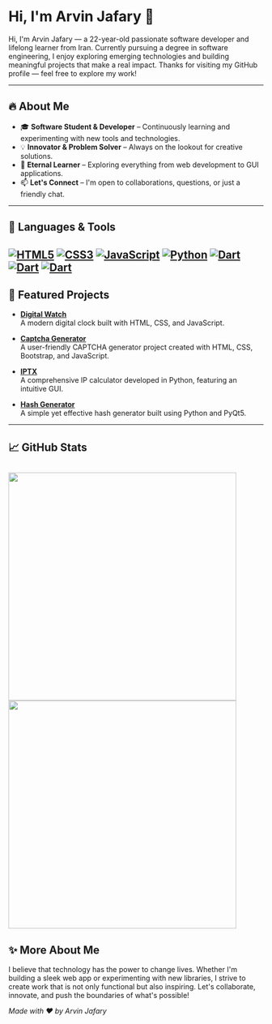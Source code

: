 # Hi, I'm Arvin Jafary 👋

Hi, I'm Arvin Jafary — a 22-year-old passionate software developer and lifelong learner from Iran. 
Currently pursuing a degree in software engineering, I enjoy exploring emerging technologies and building meaningful projects that make a real impact.
Thanks for visiting my GitHub profile — feel free to explore my work!

---

## 🔥 About Me

- 🎓 **Software Student & Developer** – Continuously learning and experimenting with new tools and technologies.
- 💡 **Innovator & Problem Solver** – Always on the lookout for creative solutions.
- 🌱 **Eternal Learner** – Exploring everything from web development to GUI applications.
- 📫 **Let's Connect** – I'm open to collaborations, questions, or just a friendly chat.

---

## 🚀 Languages & Tools
[![HTML5](https://img.shields.io/badge/HTML-EA2027?style=flat&logo=html5&logoColor=white)](https://developer.mozilla.org/en-US/docs/Web/HTML)
[![CSS3](https://img.shields.io/badge/CSS3-EE5A24?style=flat&logo=css3&logoColor=white)](https://developer.mozilla.org/en-US/docs/Web/CSS)
[![JavaScript](https://img.shields.io/badge/JavaScript-dcb700?style=flat&logo=javascript&logoColor=white)](https://developer.mozilla.org/en-US/docs/Web/JavaScript)
[![Python](https://img.shields.io/badge/Python-2fa500?style=flat&logo=python&logoColor=white)](https://python.org)
[![Dart](https://img.shields.io/badge/Dart-0652DD?style=flat&logo=dart&logoColor=white)](https://dart.dev)
[![Dart](https://img.shields.io/badge/Flutter-1289A7?style=flat&logo=dart&logoColor=white)](https://dart.dev)
[![Dart](https://img.shields.io/badge/Bootstrap-9541f5?style=flat&logo=bootstrap&logoColor=white)](https://bootstrap.dev)
---

## 🌟 Featured Projects

- **[Digital Watch](https://github.com/arwinux/digital-watch-js)**  
  A modern digital clock built with HTML, CSS, and JavaScript.
  
- **[Captcha Generator](https://github.com/arwinux/captcha-generator-js)**  
  A user-friendly CAPTCHA generator project created with HTML, CSS, Bootstrap, and JavaScript.
  
- **[IPTX](https://github.com/arwinux/iptx)**  
  A comprehensive IP calculator developed in Python, featuring an intuitive GUI.
  
- **[Hash Generator](https://github.com/arwinux/hash_generator)**  
  A simple yet effective hash generator built using Python and PyQt5.

---

## 📈 GitHub Stats

<img width=450 src='https://github-readme-stats.vercel.app/api?username=arwinux&bg_color=30,8e9eab,eef2f3&title_color=000&text_color=000&show_icons=true&icon_color=000&hide_border=true&count_private=true'/><br/>
<img width=450 src='https://github-readme-stats.vercel.app/api/top-langs/?username=arwinux&bg_color=30,8e9eab,eef2f3&title_color=000&text_color=000&show_icons=true&icon_color=000&hide_border=true&layout=compact&hide_title=true'/><br/>
---

## ✨ More About Me

I believe that technology has the power to change lives. Whether I'm building a sleek web app or experimenting with new libraries, I strive to create work that is not only functional but also inspiring. Let's collaborate, innovate, and push the boundaries of what's possible!

*Made with ❤️ by Arvin Jafary*

